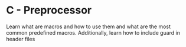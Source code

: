 # C - Preprocessor
Learn what are macros and how to use them and what are the most common predefined macros.
Additionally, learn how to include guard in header files
